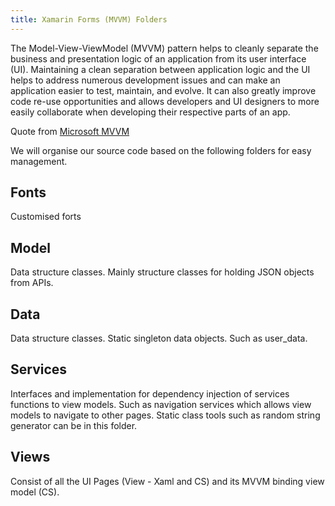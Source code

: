 ```yaml
---
title: Xamarin Forms (MVVM) Folders
---
```


The Model-View-ViewModel (MVVM) pattern helps to cleanly separate the business and presentation logic of an application from its user interface (UI). Maintaining a clean separation between application logic and the UI helps to address numerous development issues and can make an application easier to test, maintain, and evolve. It can also greatly improve code re-use opportunities and allows developers and UI designers to more easily collaborate when developing their respective parts of an app.

Quote from [Microsoft MVVM](<https://docs.microsoft.com/en-us/xamarin/xamarin-forms/enterprise-application-patterns/mvvm>)

We will organise our source code based on the following folders for easy management.

Fonts
------
Customised forts

Model
------
Data structure classes. Mainly structure classes for holding JSON objects from APIs.

Data
------
Data structure classes. Static singleton data objects. Such as user_data.

Services
------
Interfaces and implementation for dependency injection of services functions to view models. Such as navigation services which allows view models to navigate to other pages. Static class tools such as random string generator can be in this folder. 

Views
------
Consist of all the UI Pages (View - Xaml and CS) and its MVVM binding view model (CS).


